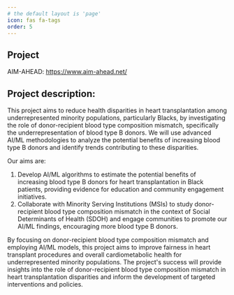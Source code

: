 ```yaml
---
# the default layout is 'page'
icon: fas fa-tags
order: 5
---
```


## Project

AIM-AHEAD: <https://www.aim-ahead.net/>

## Project description:

This project aims to reduce health disparities in heart transplantation among underrepresented minority populations, particularly Blacks, by investigating the role of donor-recipient blood type composition mismatch, specifically the underrepresentation of blood type B donors. We will use advanced AI/ML methodologies to analyze the potential benefits of increasing blood type B donors and identify trends contributing to these disparities.

Our aims are:

1. Develop AI/ML algorithms to estimate the potential benefits of increasing blood type B donors for heart transplantation in Black patients, providing evidence for education and community engagement initiatives.
2. Collaborate with Minority Serving Institutions (MSIs) to study donor-recipient blood type composition mismatch in the context of Social Determinants of Health (SDOH) and engage communities to promote our AI/ML findings, encouraging more blood type B donors.

By focusing on donor-recipient blood type composition mismatch and employing AI/ML models, this project aims to improve fairness in heart transplant procedures and overall cardiometabolic health for underrepresented minority populations. The project's success will provide insights into the role of donor-recipient blood type composition mismatch in heart transplantation disparities and inform the development of targeted interventions and policies.

